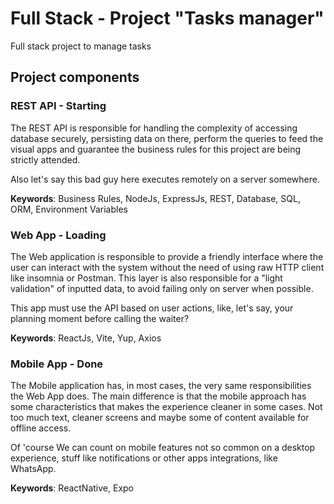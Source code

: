 # Full Stack - Project "Tasks manager"

Full stack project to manage tasks

## Project components

### REST API - Starting

The REST API is responsible for handling the complexity of accessing database securely, persisting data on there, perform the queries to feed the visual apps and guarantee the business rules for this project are being strictly attended.

Also let's say this bad guy here executes remotely on a server somewhere.

**Keywords**: Business Rules, NodeJs, ExpressJs, REST, Database, SQL, ORM, Environment Variables

### Web App - Loading

The Web application is responsible to provide a friendly interface where the user can interact with the system without the need of using raw HTTP client like insomnia or Postman. This layer is also responsible for a "light validation" of inputted data, to avoid failing only on server when possible.

This app must use the API based on user actions, like, let's say, your planning moment before calling the waiter?

**Keywords**: ReactJs, Vite, Yup, Axios

### Mobile App - Done

The Mobile application has, in most cases, the very same responsibilities the Web App does. The main difference is that the mobile approach has some characteristics that makes the experience cleaner in some cases. Not too much text, cleaner screens and maybe some of content available for offline access.

Of 'course We can count on mobile features not so common on a desktop experience, stuff like notifications or other apps integrations, like WhatsApp.

**Keywords**: ReactNative, Expo
